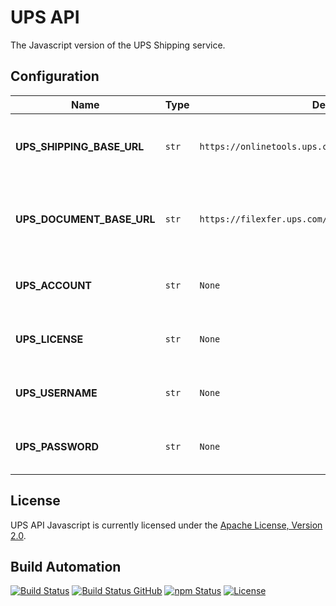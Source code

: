 <h1>UPS API</h1>

The Javascript version of the UPS Shipping service.

## Configuration

| Name                      | Type  | Default                                               | Description                                                                   |
| ------------------------- | ----- | ----------------------------------------------------- | ----------------------------------------------------------------------------- |
| **UPS_SHIPPING_BASE_URL** | `str` | `https://onlinetools.ups.com/ship/v1807/`             | The base URL that is going to be used for Shipping API connections.           |
| **UPS_DOCUMENT_BASE_URL** | `str` | `https://filexfer.ups.com/rest/PaperlessDocumentAPI/` | The base URL that is going to be used for Paperless Document API connections. |
| **UPS_ACCOUNT**           | `str` | `None`                                                | The number of the UPS account to use.                                         |
| **UPS_LICENSE**           | `str` | `None`                                                | The UPS API license to be used for authentication.                            |
| **UPS_USERNAME**          | `str` | `None`                                                | The UPS API username to be used for authentication                            |
| **UPS_PASSWORD**          | `str` | `None`                                                | The UPS API password to be used for authentication                            |

## License

UPS API Javascript is currently licensed under the [Apache License, Version 2.0](http://www.apache.org/licenses/).

## Build Automation

[![Build Status](https://travis-ci.com/ripe-tech/ups-api-js.svg?branch=master)](https://travis-ci.com/ripe-tech/ups-api-js)
[![Build Status GitHub](https://github.com/ripe-tech/ups-api-js/workflows/Main%20Workflow/badge.svg)](https://github.com/ripe-tech/ups-api-js/actions)
[![npm Status](https://img.shields.io/npm/v/ups-api.svg)](https://www.npmjs.com/package/ups-api)
[![License](https://img.shields.io/badge/license-Apache%202.0-blue.svg)](https://www.apache.org/licenses/)
